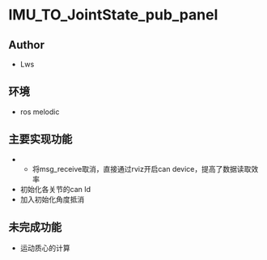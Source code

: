 # IMU_TO_JointState_pub_panel

## Author
* Lws

## 环境
* ros melodic 

## 主要实现功能
* * 将msg_receive取消，直接通过rviz开启can device，提高了数据读取效率
* 初始化各关节的can Id
* 加入初始化角度抵消

## 未完成功能
* 运动质心的计算

